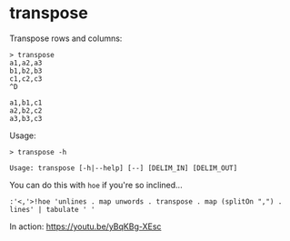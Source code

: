 # transpose

Transpose rows and columns:

    > transpose
    a1,a2,a3
    b1,b2,b3
    c1,c2,c3
    ^D

    a1,b1,c1
    a2,b2,c2
    a3,b3,c3

Usage:

    > transpose -h

    Usage: transpose [-h|--help] [--] [DELIM_IN] [DELIM_OUT]

You can do this with `hoe` if you're so inclined...

    :'<,'>!hoe 'unlines . map unwords . transpose . map (splitOn ",") . lines' | tabulate ' '


In action: <https://youtu.be/yBqKBg-XEsc>
